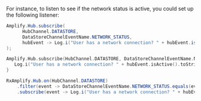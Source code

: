 For instance, to listen to see if the network status is active, you could set up the following listener:

<amplify-block-switcher>
 <amplify-block name="Java">

```java
Amplify.Hub.subscribe(
      HubChannel.DATASTORE,
      DataStoreChannelEventName.NETWORK_STATUS,
      hubEvent -> Log.i("User has a network connection? " + hubEvent.isActive().toString())
);
```

 </amplify-block>
 <amplify-block name="Kotlin">

 ```kotlin
Amplify.Hub.subscribe(HubChannel.DATASTORE, DataStoreChannelEventName.NETWORK_STATUS) {
    Log.i("User has a network connection? " + hubEvent.isActive().toString())
}      
```

 </amplify-block>
 <amplify-block name="RxJava">

```java
RxAmplify.Hub.on(HubChannel.DATASTORE)
    .filter(event -> DataStoreChannelEventName.NETWORK_STATUS.equals(event.getName()))
    .subscribe(event -> Log.i("User has a network connection? " + hubEvent.isActive().toString()));
```

 </amplify-block>

</amplify-block-switcher>